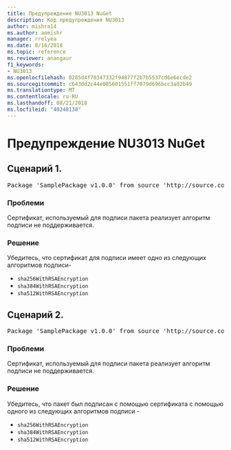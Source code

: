 ```yaml
---
title: Предупреждение NU3013 NuGet
description: Код предупреждения NU3013
author: mishra14
ms.author: anmishr
manager: rrelyea
ms.date: 8/16/2018
ms.topic: reference
ms.reviewer: anangaur
f1_keywords:
- NU3013
ms.openlocfilehash: 0285d4f70347332f94877f2b7b5537cd6e6ecde2
ms.sourcegitcommit: c643dd2c44e085601551ff7079d696bcc3ad2b49
ms.translationtype: MT
ms.contentlocale: ru-RU
ms.lasthandoff: 08/21/2018
ms.locfileid: "40248138"
---
```

# <a name="nuget-warning-nu3013"></a>Предупреждение NU3013 NuGet

## <a name="scenario-1"></a>Сценарий 1.

<pre>Package 'SamplePackage v1.0.0' from source 'http://source.com/index.json': The signing certificate has an unsupported signature algorithm.</pre>

### <a name="issue"></a>Проблеми

Сертификат, используемый для подписи пакета реализует алгоритм подписи не поддерживается.


### <a name="solution"></a>Решение

Убедитесь, что сертификат для подписи имеет одно из следующих алгоритмов подписи- 
* `sha256WithRSAEncryption`
* `sha384WithRSAEncryption`
* `sha512WithRSAEncryption`



## <a name="scenario-2"></a>Сценарий 2.

<pre>Package 'SamplePackage v1.0.0' from source 'http://source.com/index.json': The primary signature's certificate has an unsupported signature algorithm.</pre>

### <a name="issue"></a>Проблеми

Сертификат, используемый для подписи пакета реализует алгоритм подписи не поддерживается.


### <a name="solution"></a>Решение

Убедитесь, что пакет был подписан с помощью сертификата с помощью одного из следующих алгоритмов подписи - 
* `sha256WithRSAEncryption`
* `sha384WithRSAEncryption`
* `sha512WithRSAEncryption`


